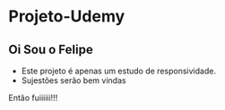 # Projeto-Udemy

## Oi Sou o Felipe

- Este projeto é apenas um estudo de responsividade.
- Sujestões serão bem vindas

Então fuiiiiii!!!
